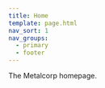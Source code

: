 ```yaml
---
title: Home
template: page.html
nav_sort: 1
nav_groups:
  - primary
  - footer
---
```


The Metalcorp homepage.
